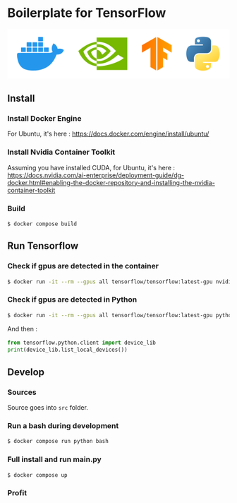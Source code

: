 # Boilerplate for TensorFlow
![Stack](https://github.com/Trismegiste/tensorflow-boilerplate/blob/master/docs/logo.svg)
## Install

### Install Docker Engine
For Ubuntu, it's here : https://docs.docker.com/engine/install/ubuntu/

### Install Nvidia Container Toolkit
Assuming you have installed CUDA, for Ubuntu, it's here : https://docs.nvidia.com/ai-enterprise/deployment-guide/dg-docker.html#enabling-the-docker-repository-and-installing-the-nvidia-container-toolkit

### Build
```bash
$ docker compose build
```

## Run Tensorflow

### Check if gpus are detected in the container
```bash
$ docker run -it --rm --gpus all tensorflow/tensorflow:latest-gpu nvidia-smi
```

### Check if gpus are detected in Python
```bash
$ docker run -it --rm --gpus all tensorflow/tensorflow:latest-gpu python
```

And then :
```python
from tensorflow.python.client import device_lib 
print(device_lib.list_local_devices())
```

## Develop
### Sources
Source goes into ```src``` folder.

### Run a bash during development
```bash
$ docker compose run python bash
```

### Full install and run main.py
```bash
$ docker compose up
```

### Profit

